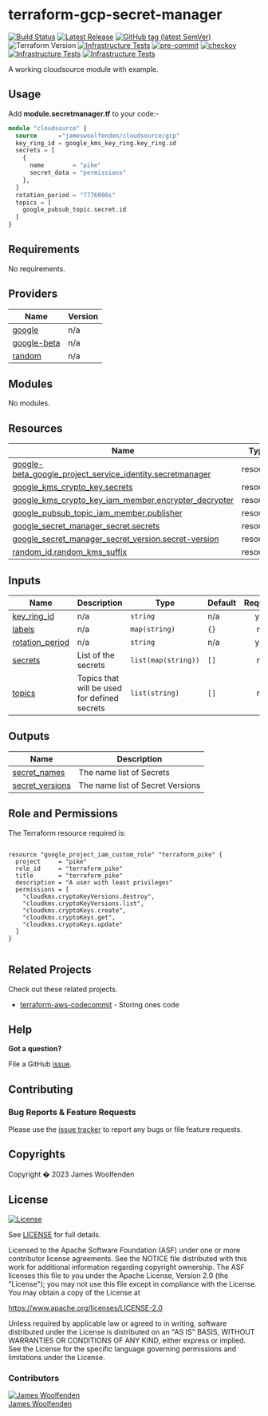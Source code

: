 # terraform-gcp-secret-manager

[![Build Status](https://github.com/JamesWoolfenden/terraform-gcp-secret-manager/workflows/Verify/badge.svg?branch=master)](https://github.com/JamesWoolfenden/terraform-gcp-secret-manager)
[![Latest Release](https://img.shields.io/github/release/JamesWoolfenden/terraform-gcp-secret-manager.svg)](https://github.com/JamesWoolfenden/terraform-gcp-secret-manager/releases/latest)
[![GitHub tag (latest SemVer)](https://img.shields.io/github/tag/JamesWoolfenden/terraform-gcp-secret-manager.svg?label=latest)](https://github.com/JamesWoolfenden/terraform-gcp-secret-manager/releases/latest)
![Terraform Version](https://img.shields.io/badge/tf-%3E%3D0.14.0-blue.svg)
[![Infrastructure Tests](https://www.bridgecrew.cloud/badges/github/JamesWoolfenden/terraform-gcp-secret-manager/cis_aws)](https://www.bridgecrew.cloud/link/badge?vcs=github&fullRepo=JamesWoolfenden%2Fterraform-gcp-secret-manager&benchmark=CIS+AWS+V1.2)
[![pre-commit](https://img.shields.io/badge/pre--commit-enabled-brightgreen?logo=pre-commit&logoColor=white)](https://github.com/pre-commit/pre-commit)
[![checkov](https://img.shields.io/badge/checkov-verified-brightgreen)](https://www.checkov.io/)
[![Infrastructure Tests](https://www.bridgecrew.cloud/badges/github/jameswoolfenden/terraform-gcp-secret-manager/general)](https://www.bridgecrew.cloud/link/badge?vcs=github&fullRepo=JamesWoolfenden%2Fterraform-gcp-secret-manager&benchmark=INFRASTRUCTURE+SECURITY)
[![Infrastructure Tests](https://www.bridgecrew.cloud/badges/github/jameswoolfenden/terraform-gcp-secret-manager/cis_gcp)](https://www.bridgecrew.cloud/link/badge?vcs=github&fullRepo=JamesWoolfenden%2Fterraform-gcp-secret-manager&benchmark=CIS+GCP+V1.1)

A working cloudsource module with example.

## Usage

Add **module.secretmanager.tf** to your code:-

```terraform
module "cloudsource" {
  source      ="jameswoolfenden/cloudsource/gcp"
  key_ring_id = google_kms_key_ring.key_ring.id
  secrets = [
    {
      name        = "pike"
      secret_data = "permissions"
    },
  ]
  rotation_period = "7776000s"
  topics = [
    google_pubsub_topic.secret.id
  ]
}
```

<!-- BEGINNING OF PRE-COMMIT-TERRAFORM DOCS HOOK -->
## Requirements

No requirements.

## Providers

| Name | Version |
|------|---------|
| <a name="provider_google"></a> [google](#provider\_google) | n/a |
| <a name="provider_google-beta"></a> [google-beta](#provider\_google-beta) |n/a |
| <a name="provider_random"></a> [random](#provider\_random) | n/a |

## Modules

No modules.

## Resources

| Name | Type |
|------|------|
| [google-beta_google_project_service_identity.secretmanager](https://registry.terraform.io/providers/hashicorp/google-beta/latest/docs/resources/google_project_service_identity) | resource |
| [google_kms_crypto_key.secrets](https://registry.terraform.io/providers/hashicorp/google/latest/docs/resources/kms_crypto_key) | resource |
| [google_kms_crypto_key_iam_member.encrypter_decrypter](https://registry.terraform.io/providers/hashicorp/google/latest/docs/resources/kms_crypto_key_iam_member) | resource |
| [google_pubsub_topic_iam_member.publisher](https://registry.terraform.io/providers/hashicorp/google/latest/docs/resources/pubsub_topic_iam_member) | resource |
| [google_secret_manager_secret.secrets](https://registry.terraform.io/providers/hashicorp/google/latest/docs/resources/secret_manager_secret) | resource |
| [google_secret_manager_secret_version.secret-version](https://registry.terraform.io/providers/hashicorp/google/latest/docs/resources/secret_manager_secret_version) | resource |
| [random_id.random_kms_suffix](https://registry.terraform.io/providers/hashicorp/random/latest/docs/resources/id) | resource |

## Inputs

| Name | Description | Type | Default | Required |
|------|-------------|------|---------|:--------:|
| <a name="input_key_ring_id"></a> [key\_ring\_id](#input\_key\_ring\_id) | n/a | `string` | n/a | yes |
| <a name="input_labels"></a> [labels](#input\_labels) | n/a | `map(string)` | `{}` | no |
| <a name="input_rotation_period"></a> [rotation\_period](#input\_rotation\_period) | n/a | `string` | n/a | yes |
| <a name="input_secrets"></a> [secrets](#input\_secrets) | List of the secrets | `list(map(string))` | `[]` | no |
| <a name="input_topics"></a> [topics](#input\_topics) | Topics that will be used for defined secrets | `list(string)` | `[]` | no |

## Outputs

| Name | Description |
|------|-------------|
| <a name="output_secret_names"></a> [secret\_names](#output\_secret\_names) | The name list of Secrets |
| <a name="output_secret_versions"></a> [secret\_versions](#output\_secret\_versions) | The name list of Secret Versions |
<!-- END OF PRE-COMMIT-TERRAFORM DOCS HOOK -->

## Role and Permissions

<!-- BEGINNING OF PRE-COMMIT-PIKE DOCS HOOK -->
The Terraform resource required is:

```golang

resource "google_project_iam_custom_role" "terraform_pike" {
  project     = "pike"
  role_id     = "terraform_pike"
  title       = "terraform_pike"
  description = "A user with least privileges"
  permissions = [
    "cloudkms.cryptoKeyVersions.destroy",
    "cloudkms.cryptoKeyVersions.list",
    "cloudkms.cryptoKeys.create",
    "cloudkms.cryptoKeys.get",
    "cloudkms.cryptoKeys.update"
  ]
}


```
<!-- END OF PRE-COMMIT-PIKE DOCS HOOK -->

## Related Projects

Check out these related projects.

- [terraform-aws-codecommit](https://github.com/jameswoolfenden/terraform-aws-codebuild) - Storing ones code

## Help

**Got a question?**

File a GitHub [issue](https://github.com/jameswoolfenden/terraform-gcp-secret-manager/issues).

## Contributing

### Bug Reports & Feature Requests

Please use the [issue tracker](https://github.com/jameswoolfenden/terraform-gcp-secret-manager/issues) to report any bugs or file feature requests.

## Copyrights

Copyright � 2023 James Woolfenden

## License

[![License](https://img.shields.io/badge/License-Apache%202.0-blue.svg)](https://opensource.org/licenses/Apache-2.0)

See [LICENSE](LICENSE) for full details.

Licensed to the Apache Software Foundation (ASF) under one
or more contributor license agreements. See the NOTICE file
distributed with this work for additional information
regarding copyright ownership. The ASF licenses this file
to you under the Apache License, Version 2.0 (the
"License"); you may not use this file except in compliance
with the License. You may obtain a copy of the License at

<https://www.apache.org/licenses/LICENSE-2.0>

Unless required by applicable law or agreed to in writing,
software distributed under the License is distributed on an
"AS IS" BASIS, WITHOUT WARRANTIES OR CONDITIONS OF ANY
KIND, either express or implied. See the License for the
specific language governing permissions and limitations
under the License.

### Contributors

[![James Woolfenden][jameswoolfenden_avatar]][jameswoolfenden_homepage]<br/>[James Woolfenden][jameswoolfenden_homepage]

[jameswoolfenden_homepage]: https://github.com/jameswoolfenden
[jameswoolfenden_avatar]: https://github.com/jameswoolfenden.png?size=150

